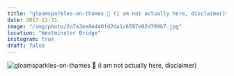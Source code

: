 ```yaml
---
title: "gloamsparkles-on-thames 🎊 (i am not actually here, disclaimer)"
date: 2017-12-31
image: "/img/photo/2a7a3ee8e440fd2da1c6597e02d799b7.jpg"
location: "Westminster Bridge"
instagram: true
draft: false
---
```


![gloamsparkles-on-thames 🎊 (i am not actually here, disclaimer)](/img/photo/2a7a3ee8e440fd2da1c6597e02d799b7.jpg)

